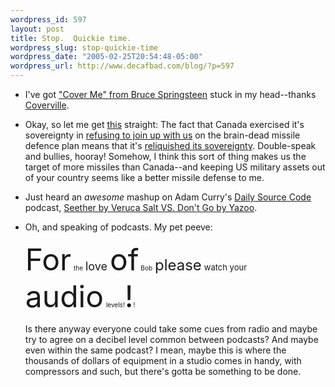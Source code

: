 ```yaml
--- 
wordpress_id: 597
layout: post
title: Stop.  Quickie time.
wordpress_slug: stop-quickie-time
wordpress_date: "2005-02-25T20:54:48-05:00"
wordpress_url: http://www.decafbad.com/blog/?p=597
---
```

* I've got ["Cover Me" from Bruce Springsteen][cb] stuck in my head--thanks [Coverville][cv].

[cb]:sdf
[cv]:sdf

* Okay, so let me get [this][misme] straight: The fact that Canada exercised it's sovereignty in [refusing to join up with us][ref] on the brain-dead missile defence plan means that it's [reliquished its sovereignty][noref].  Double-speak and bullies, hooray!  Somehow, I think this sort of thing makes us the target of more missiles than Canada--and keeping US military assets out of your country seems like a better missile defense to me.

[misme]:http://www.metafilter.com/mefi/39910
[ref]:http://www.cbc.ca/story/canada/national/2005/02/24/missile-canada050224.html
[noref]:http://www.macleans.ca/topstories/news/shownews.jsp?content=n022421A

* Just heard an *awesome* mashup on Adam Curry's [Daily Source Code][dsc] podcast, [Seether by Veruca Salt VS. Don't Go by Yazoo][mash].

* Oh, and speaking of podcasts.  My pet peeve:

  <font size="+8">For</font> <font size="-2"> the</font> <font size="+1">love</font> <font size="+8">of</font><font size="-3"> Bob</font> <font size="+2">please</font> <font size="-1">watch your</font> <font size="+5">audio</font> <font size="-2">levels</font><font size="1">!</font><font size="+5">!</font><font size="0">!</font>
  
  Is there anyway everyone could take some cues from radio and maybe try to agree on a decibel level common between podcasts?  And maybe even within the same podcast?  I mean, maybe this is where the thousands of dollars of equipment in a studio comes in handy, with compressors and such, but there's gotta be something to be done.

[dsc]:http://www.dailysourcecode.com/
[mash]:http://gyllerfelt.se/mashed/
